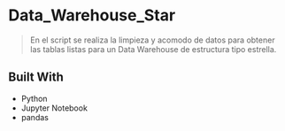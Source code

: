 <a name="readme-top"></a>

# Data_Warehouse_Star

> En el script se realiza la limpieza y acomodo de datos para obtener las tablas listas para un Data Warehouse de estructura tipo estrella.

## Built With

- Python
- Jupyter Notebook
- pandas


